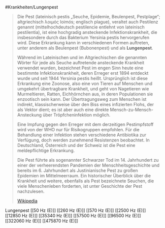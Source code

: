 #Krankheiten/Lungenpest

> Die Pest (lateinisch pestis „Seuche, Epidemie, Beulenpest, Pestplage“; altgriechisch λοιμός loimós; englisch plague), veraltet auch Pestilenz genannt (mittelhochdeutsch pestilencie entlehnt von lateinisch pestilentia), ist eine hochgradig ansteckende Infektionskrankheit, die insbesondere durch das Bakterium Yersinia pestis hervorgerufen wird. Diese Erkrankung kann in verschiedenen Formen auftreten, unter anderem als Beulenpest (Bubonenpest) und als **Lungenpest**.
>
> Während im Lateinischen und im Altgriechischen die genannten Wörter für jede als Seuche auftretende ansteckende Krankheit verwendet wurden, bezeichnet Pest im engen Sinn heute eine bestimmte Infektionskrankheit, deren Erreger erst 1894 entdeckt wurde und seit 1944 Yersinia pestis heißt. Ursprünglich ist diese Erkrankung eine Zoonose, also eine von Tieren auf Menschen und umgekehrt übertragbare Krankheit, und geht von Nagetieren wie Murmeltieren, Ratten, Eichhörnchen aus, in deren Populationen sie enzootisch sein kann. Der Übertragungsweg zum Menschen ist indirekt, klassischerweise über den Biss eines infizierten Flohs, der als Vektor dient; es ist aber auch eine direkte Mensch-zu-Mensch-Ansteckung über Tröpfcheninfektion möglich.
>
> Eine Impfung gegen den Erreger mit dem derzeitigen Pestimpfstoff wird von der WHO nur für Risikogruppen empfohlen. Für die Behandlung einer Infektion stehen verschiedene Antibiotika zur Verfügung, doch werden zunehmend Resistenzen beobachtet. In Deutschland, Österreich und der Schweiz ist die Pest eine meldepflichtige Erkrankung.
>
> Die Pest führte als sogenannter Schwarzer Tod im 14. Jahrhundert zu einer der verheerendsten Pandemien der Menschheitsgeschichte und bereits im 6. Jahrhundert als Justinianische Pest zu großen Epidemien im Mittelmeerraum. Ein historischer Überblick über die Krankheit und weitere, ebenfalls als Pest bezeichnete Seuchen, die viele Menschenleben forderten, ist unter Geschichte der Pest nachzulesen.
>
> [Wikipedia](https://de.wikipedia.org/wiki/Pest)

Lungenpest
[[50 Hz (E)]]
[[260 Hz (E)]]
[[570 Hz (E)]]
[[2500 Hz (E)]]
[[12850 Hz (E)]]
[[35340 Hz (E)]]
[[57500 Hz (E)]]
[[96500 Hz (E)]]
[[322060 Hz (E)]]
[[475870 Hz (E)]]